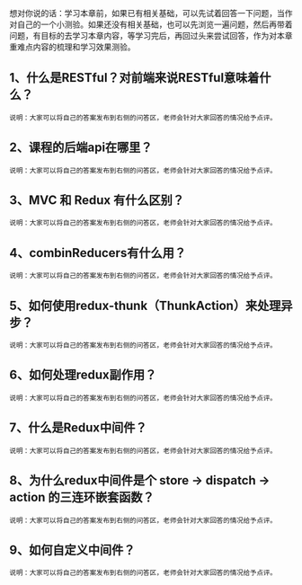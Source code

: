 想对你说的话：学习本章前，如果已有相关基础，可以先试着回答一下问题，当作对自己的一个小测验。如果还没有相关基础，也可以先浏览一遍问题，然后再带着问题，有目标的去学习本章内容，等学习完后，再回过头来尝试回答，作为对本章重难点内容的梳理和学习效果测验。

## 1、什么是RESTful？对前端来说RESTful意味着什么？
```
说明：大家可以将自己的答案发布到右侧的问答区，老师会针对大家回答的情况给予点评。
```
## 2、课程的后端api在哪里？
```
说明：大家可以将自己的答案发布到右侧的问答区，老师会针对大家回答的情况给予点评。
```
## 3、MVC 和 Redux 有什么区别？
```
说明：大家可以将自己的答案发布到右侧的问答区，老师会针对大家回答的情况给予点评。
```
## 4、combinReducers有什么用？
```
说明：大家可以将自己的答案发布到右侧的问答区，老师会针对大家回答的情况给予点评。
```
## 5、如何使用redux-thunk（ThunkAction）来处理异步？
```
说明：大家可以将自己的答案发布到右侧的问答区，老师会针对大家回答的情况给予点评。
```
## 6、如何处理redux副作用？
```
说明：大家可以将自己的答案发布到右侧的问答区，老师会针对大家回答的情况给予点评。
```
## 7、什么是Redux中间件？
```
说明：大家可以将自己的答案发布到右侧的问答区，老师会针对大家回答的情况给予点评。
```
## 8、为什么redux中间件是个 store -> dispatch -> action 的三连环嵌套函数？
```
说明：大家可以将自己的答案发布到右侧的问答区，老师会针对大家回答的情况给予点评。
```
## 9、如何自定义中间件？
```
说明：大家可以将自己的答案发布到右侧的问答区，老师会针对大家回答的情况给予点评。
```